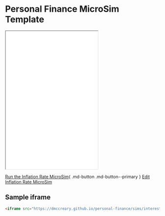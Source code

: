 # Personal Finance MicroSim Template

<iframe src="main.html" height="450px" scrolling="no"></iframe>

<!--
![Image Name](./image.png){ width="400" }
-->

[Run the Inflation Rate MicroSim](main.html){ .md-button .md-button--primary }
[Edit Inflation Rate MicroSim](https://editor.p5js.org/dmccreary/sketches/H9IYB7r8n)

## Sample iframe

```html
<iframe src="https://dmccreary.github.io/personal-finance/sims/interest-rate/main.html" height="450px" scrolling="no"></iframe>
```